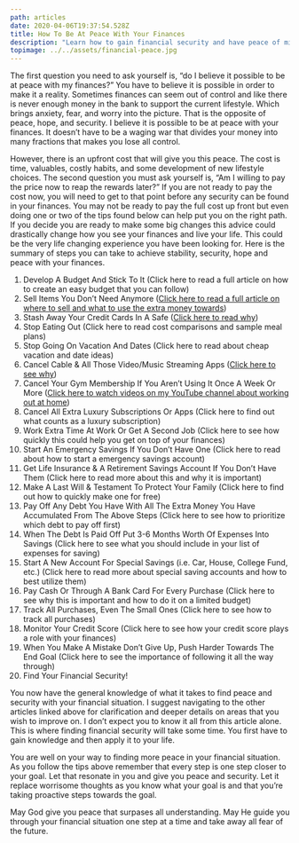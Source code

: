 ```yaml
---
path: articles
date: 2020-04-06T19:37:54.528Z
title: How To Be At Peace With Your Finances
description: "Learn how to gain financial security and have peace of mind with your money. "
topimage: ../../assets/financial-peace.jpg
---
```

The first question you need to ask yourself is, “do I believe it possible to be at peace with my finances?” You have to believe it is possible in order to make it a reality. Sometimes finances can seem out of control and like there is never enough money in the bank to support the current lifestyle. Which brings anxiety, fear, and worry into the picture. That is the opposite of peace, hope, and security. I believe it is possible to be at peace with your finances. It doesn’t have to be a waging war that divides your money into many fractions that makes you lose all control.

However, there is an upfront cost that will give you this peace. The cost is time, valuables, costly habits, and some development of new lifestyle choices. The second question you must ask yourself is, “Am I willing to pay the price now to reap the rewards later?” If you are not ready to pay the cost now, you will need to get to that point before any security can be found in your finances. You may not be ready to pay the full cost up front but even doing one or two of the tips found below can help put you on the right path. If you decide you are ready to make some big changes this advice could drastically change how you see your finances and live your life. This could be the very life changing experience you have been looking for. Here is the summary of steps you can take to achieve stability, security, hope and peace with your finances.

1. Develop A Budget And Stick To It (Click here to read a full article on how to create an easy budget that you can follow)
2. Sell Items You Don’t Need Anymore ([Click here to read a full article on where to sell and what to use the extra money towards](/articles/get-extra-cash-for-selling-items-you-dont-need-anymore/))
3. Stash Away Your Credit Cards In A Safe ([Click here to read why](../credit-cards-belong-in-a-safe-not-in-your-wallet/))
4. Stop Eating Out (Click here to read cost comparisons and sample meal plans)
5. Stop Going On Vacation And Dates (Click here to read about cheap vacation and date ideas)
6. Cancel Cable & All Those Video/Music Streaming Apps ([Click here to see why](../cancel-all-those-video-streaming-apps-subscriptions/))
7. Cancel Your Gym Membership If You Aren’t Using It Once A Week Or More ([Click here to watch videos on my YouTube channel about working out at home](https://www.youtube.com/channel/UCI-3UJZMc7q6OuvfUtkGk_Q?view_as=subscriber))
8. Cancel All Extra Luxury Subscriptions Or Apps (Click here to find out what counts as a luxury subscription)
9. Work Extra Time At Work Or Get A Second Job (Click here to see how quickly this could help you get on top of your finances)
10. Start An Emergency Savings If You Don’t Have One (Click here to read about how to start a emergency savings account)
11. Get Life Insurance & A Retirement Savings Account If You Don’t Have Them (Click here to read more about this and why it is important)
12. Make A Last Will & Testament To Protect Your Family (Click here to find out how to quickly make one for free)
13. Pay Off Any Debt You Have With All The Extra Money You Have Accumulated From The Above Steps (Click here to see how to prioritize which debt to pay off first)
14. When The Debt Is Paid Off Put 3-6 Months Worth Of Expenses Into Savings (Click here to see what you should include in your list of expenses for saving)
15. Start A New Account For Special Savings (i.e. Car, House, College Fund, etc.) (Click here to read more about special saving accounts and how to best utilize them)
16. Pay Cash Or Through A Bank Card For Every Purchase (Click here to see why this is important and how to do it on a limited budget)
17. Track All Purchases, Even The Small Ones (Click here to see how to track all purchases)
18. Monitor Your Credit Score (Click here to see how your credit score plays a role with your finances)
19. When You Make A Mistake Don’t Give Up, Push Harder Towards The End Goal (Click here to see the importance of following it all the way through)
20. Find Your Financial Security!

You now have the general knowledge of what it takes to find peace and security with your financial situation. I suggest navigating to the other articles linked above for clarification and deeper details on areas that you wish to improve on. I don’t expect you to know it all from this article alone. This is where finding financial security will take some time. You first have to gain knowledge and then apply it to your life.

You are well on your way to finding more peace in your financial situation. As you follow the tips above remember that every step is one step closer to your goal. Let that resonate in you and give you peace and security. Let it replace worrisome thoughts as you know what your goal is and that you’re taking proactive steps towards the goal.

May God give you peace that surpases all understanding. May He guide you through your financial situation one step at a time and take away all fear of the future.